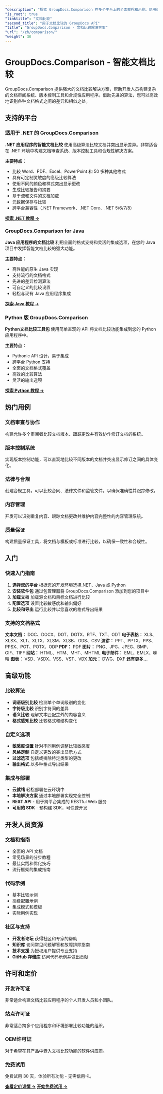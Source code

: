 ```yaml
---
"description": "探索 GroupDocs.Comparison 在多个平台上的全面教程和示例。使用适用于文档审阅系统、版本控制和合规性解决方案的高级算法，智能地比较文档。"
"is_root": true
"linktitle": "文档比较"
"second_title": "用于文档比较的 GroupDocs API"
"title": "GroupDocs.Comparison - 文档比较解决方案"
"url": "/zh/comparison/"
"weight": 30
---
```


# GroupDocs.Comparison - 智能文档比较

GroupDocs.Comparison 提供强大的文档比较解决方案，帮助开发人员构建复杂的文档审阅系统、版本控制工具和合规性应用程序。借助先进的算法，您可以高效地识别各种文档格式之间的差异和相似之处。

## 支持的平台

### 适用于 .NET 的 GroupDocs.Comparison
**.NET 应用程序的智能文档比较** 使用高级算法比较文档并突出显示差异。非常适合在 .NET 环境中构建文档审查系统、版本控制工具和合规性解决方案。

**主要特点：**
- 比较 Word、PDF、Excel、PowerPoint 和 50 多种其他格式
- 具有可定制灵敏度的高级比较算法
- 使用不同的颜色和样式突出显示更改  
- 生成比较报告和摘要
- 基于流和文件的文档加载
- 元数据保存与比较
- 跨平台兼容性（.NET Framework、.NET Core、.NET 5/6/7/8）

**[探索 .NET 教程 →](./net/)**


### GroupDocs.Comparison for Java
**Java 应用程序的文档比较** 利用全面的格式支持和灵活的集成选项，在您的 Java 项目中发挥智能文档比较的强大功能。

**主要特点：**
- 高性能的原生 Java 实现
- 支持流行的文档格式
- 先进的差异检测算法
- 可自定义的比较设置
- 轻松与现有 Java 应用程序集成

**[探索 Java 教程 →](./java/)**


### Python 版 GroupDocs.Comparison
**Python文档比较工具包** 使用简单直观的 API 将文档比较功能集成到您的 Python 应用程序中。

**主要特点：**
- Pythonic API 设计，易于集成
- 跨平台 Python 支持
- 全面的文档格式覆盖
- 高效的比较算法
- 灵活的输出选项

**[探索 Python 教程 →](./python/)**


## 热门用例

### 文档审查与协作
构建允许多个审阅者比较文档版本、跟踪更改并有效协作修订文档的系统。

### 版本控制系统
实现版本控制功能，可以直观地比较不同版本的文档并突出显示修订之间的具体变化。

### 法律与合规
创建合规工具，可以比较合同、法律文件和监管文件，以确保准确性并跟踪修改。

### 内容管理
开发可以识别重复内容、跟踪文档更改并维护内容完整性的内容管理系统。

### 质量保证
构建质量保证工具，将文档与模板或标准进行比较，以确保一致性和合规性。


## 入门

### 快速入门指南
1. **选择您的平台** 根据您的开发环境选择.NET、Java 或 Python
2. **安装软件包** 通过包管理器将 GroupDocs.Comparison 添加到您的项目中
3. **加载文档** 加载源文档和目标文档进行比较
4. **配置选项** 设置比较敏感度和输出偏好
5. **比较和导出** 运行比较并以您喜欢的格式导出结果

### 支持的文档格式

**文本文档：** DOC、DOCX、DOT、DOTX、RTF、TXT、ODT
**电子表格：** XLS、XLSX、XLT、XLTX、XLSM、XLSB、ODS、CSV
**演讲：** PPT、PPTX、PPS、PPSX、POT、POTX、ODP
**PDF：** PDF
**图片：** PNG、JPG、JPEG、BMP、GIF、TIFF
**网站：** HTML、HTM、MHT、MHTML
**电子邮件：** EML、EMLX、味精
**图表：** VSD、VSDX、VSS、VST、VDX
**加元：** DWG、DXF
**还有更多...**


## 高级功能

### 比较算法
- **词语级别比较** 检测单个单词级别的变化
- **字符级比较** 识别字符间的差异  
- **语义比较** 理解文本匹配之外的内容含义
- **格式感知比较** 比较格式和结构变化

### 自定义选项
- **敏感度设置** 针对不同用例调整比较敏感度
- **风格定制** 自定义更改的突出显示方式
- **过滤选项** 包括或排除特定类型的更改
- **输出格式** 以多种格式导出结果

### 集成与部署
- **云就绪** 轻松部署在云环境中
- **本地解决方案** 通过本地部署实现完全控制
- **REST API** - 用于跨平台集成的 RESTful Web 服务
- **可用的 SDK** - 预构建 SDK，可快速开发


## 开发人员资源

### 文档和指南
- 全面的 API 文档
- 常见场景的分步教程
- 最佳实践和优化技巧
- 流行框架的集成指南

### 代码示例
- 基本比较示例
- 高级配置示例
- 集成模式和模板
- 实际用例实现

### 社区与支持
- **开发者论坛** 获得社区和专家的帮助
- **知识库** 访问常见问题解答和故障排除指南  
- **技术支援** 为授权用户提供专业支持
- **GitHub 存储库** 访问代码示例并做出贡献

## 许可和定价

### 开发许可证
非常适合构建文档比较应用程序的个人开发人员和小团队。

### 站点许可证  
非常适合跨多个应用程序和环境部署比较功能的组织。

### OEM许可证
对于希望在其产品中嵌入文档比较功能的软件供应商。

### 免费试用
免费试用 30 天，体验所有功能 - 无需信用卡。

**[查看定价详情 →](https://purchase.groupdocs.com/pricing/comparison)**
**[开始免费试用 →](https://releases.groupdocs.com/)**